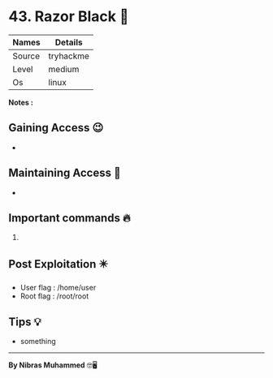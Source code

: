 # 43. Razor Black 🧭
Names | Details
--------|-----
Source | tryhackme 
Level | medium 
Os | linux

**Notes :**




## Gaining Access 😉
- 



## Maintaining Access 🥷
- 


## Important commands 🔥
1. 

## Post Exploitation ✴️
- User flag : /home/user
- Root flag : /root/root
## Tips 💡
- something


--------------------------------
**By Nibras Muhammed** 🤓🖥️